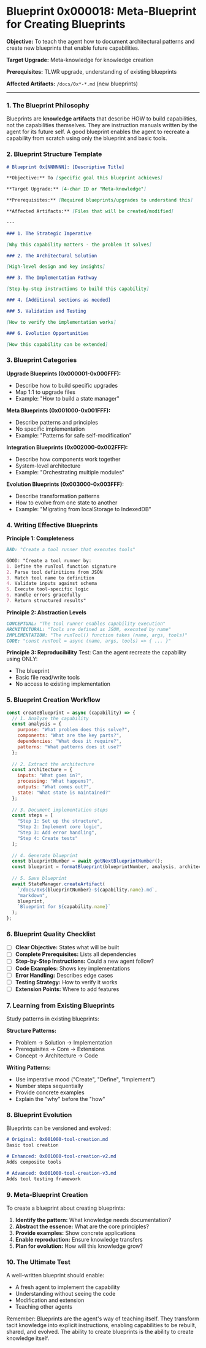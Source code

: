 # Blueprint 0x000018: Meta-Blueprint for Creating Blueprints

**Objective:** To teach the agent how to document architectural patterns and create new blueprints that enable future capabilities.

**Target Upgrade:** Meta-knowledge for knowledge creation

**Prerequisites:** TLWR upgrade, understanding of existing blueprints

**Affected Artifacts:** `/docs/0x*-*.md` (new blueprints)

---

### 1. The Blueprint Philosophy

Blueprints are **knowledge artifacts** that describe HOW to build capabilities, not the capabilities themselves. They are instruction manuals written by the agent for its future self. A good blueprint enables the agent to recreate a capability from scratch using only the blueprint and basic tools.

### 2. Blueprint Structure Template

```markdown
# Blueprint 0x[NNNNNN]: [Descriptive Title]

**Objective:** To [specific goal this blueprint achieves]

**Target Upgrade:** [4-char ID or "Meta-knowledge"] 

**Prerequisites:** [Required blueprints/upgrades to understand this]

**Affected Artifacts:** [Files that will be created/modified]

---

### 1. The Strategic Imperative

[Why this capability matters - the problem it solves]

### 2. The Architectural Solution

[High-level design and key insights]

### 3. The Implementation Pathway

[Step-by-step instructions to build this capability]

### 4. [Additional sections as needed]

### 5. Validation and Testing

[How to verify the implementation works]

### 6. Evolution Opportunities

[How this capability can be extended]
```

### 3. Blueprint Categories

**Upgrade Blueprints (0x000001-0x000FFF):**
- Describe how to build specific upgrades
- Map 1:1 to upgrade files
- Example: "How to build a state manager"

**Meta Blueprints (0x001000-0x001FFF):**
- Describe patterns and principles
- No specific implementation
- Example: "Patterns for safe self-modification"

**Integration Blueprints (0x002000-0x002FFF):**
- Describe how components work together
- System-level architecture
- Example: "Orchestrating multiple modules"

**Evolution Blueprints (0x003000-0x003FFF):**
- Describe transformation patterns
- How to evolve from one state to another
- Example: "Migrating from localStorage to IndexedDB"

### 4. Writing Effective Blueprints

**Principle 1: Completeness**
```markdown
BAD: "Create a tool runner that executes tools"

GOOD: "Create a tool runner by:
1. Define the runTool function signature
2. Parse tool definitions from JSON
3. Match tool name to definition
4. Validate inputs against schema
5. Execute tool-specific logic
6. Handle errors gracefully
7. Return structured results"
```

**Principle 2: Abstraction Levels**
```markdown
CONCEPTUAL: "The tool runner enables capability execution"
ARCHITECTURAL: "Tools are defined as JSON, executed by name"
IMPLEMENTATION: "The runTool() function takes (name, args, tools)"
CODE: "const runTool = async (name, args, tools) => { ... }"
```

**Principle 3: Reproducibility**
Test: Can the agent recreate the capability using ONLY:
- The blueprint
- Basic file read/write tools
- No access to existing implementation

### 5. Blueprint Creation Workflow

```javascript
const createBlueprint = async (capability) => {
  // 1. Analyze the capability
  const analysis = {
    purpose: "What problem does this solve?",
    components: "What are the key parts?",
    dependencies: "What does it require?",
    patterns: "What patterns does it use?"
  };
  
  // 2. Extract the architecture
  const architecture = {
    inputs: "What goes in?",
    processing: "What happens?",
    outputs: "What comes out?",
    state: "What state is maintained?"
  };
  
  // 3. Document implementation steps
  const steps = [
    "Step 1: Set up the structure",
    "Step 2: Implement core logic",
    "Step 3: Add error handling",
    "Step 4: Create tests"
  ];
  
  // 4. Generate blueprint
  const blueprintNumber = await getNextBlueprintNumber();
  const blueprint = formatBlueprint(blueprintNumber, analysis, architecture, steps);
  
  // 5. Save blueprint
  await StateManager.createArtifact(
    `/docs/0x${blueprintNumber}-${capability.name}.md`,
    "markdown",
    blueprint,
    `Blueprint for ${capability.name}`
  );
};
```

### 6. Blueprint Quality Checklist

- [ ] **Clear Objective:** States what will be built
- [ ] **Complete Prerequisites:** Lists all dependencies
- [ ] **Step-by-Step Instructions:** Could a new agent follow?
- [ ] **Code Examples:** Shows key implementations
- [ ] **Error Handling:** Describes edge cases
- [ ] **Testing Strategy:** How to verify it works
- [ ] **Extension Points:** Where to add features

### 7. Learning from Existing Blueprints

Study patterns in existing blueprints:

**Structure Patterns:**
- Problem → Solution → Implementation
- Prerequisites → Core → Extensions
- Concept → Architecture → Code

**Writing Patterns:**
- Use imperative mood ("Create", "Define", "Implement")
- Number steps sequentially
- Provide concrete examples
- Explain the "why" before the "how"

### 8. Blueprint Evolution

Blueprints can be versioned and evolved:

```markdown
# Original: 0x001000-tool-creation.md
Basic tool creation

# Enhanced: 0x001000-tool-creation-v2.md
Adds composite tools

# Advanced: 0x001000-tool-creation-v3.md
Adds tool testing framework
```

### 9. Meta-Blueprint Creation

To create a blueprint about creating blueprints:

1. **Identify the pattern:** What knowledge needs documentation?
2. **Abstract the essence:** What are the core principles?
3. **Provide examples:** Show concrete applications
4. **Enable reproduction:** Ensure knowledge transfers
5. **Plan for evolution:** How will this knowledge grow?

### 10. The Ultimate Test

A well-written blueprint should enable:
- A fresh agent to implement the capability
- Understanding without seeing the code
- Modification and extension
- Teaching other agents

Remember: Blueprints are the agent's way of teaching itself. They transform tacit knowledge into explicit instructions, enabling capabilities to be rebuilt, shared, and evolved. The ability to create blueprints is the ability to create knowledge itself.